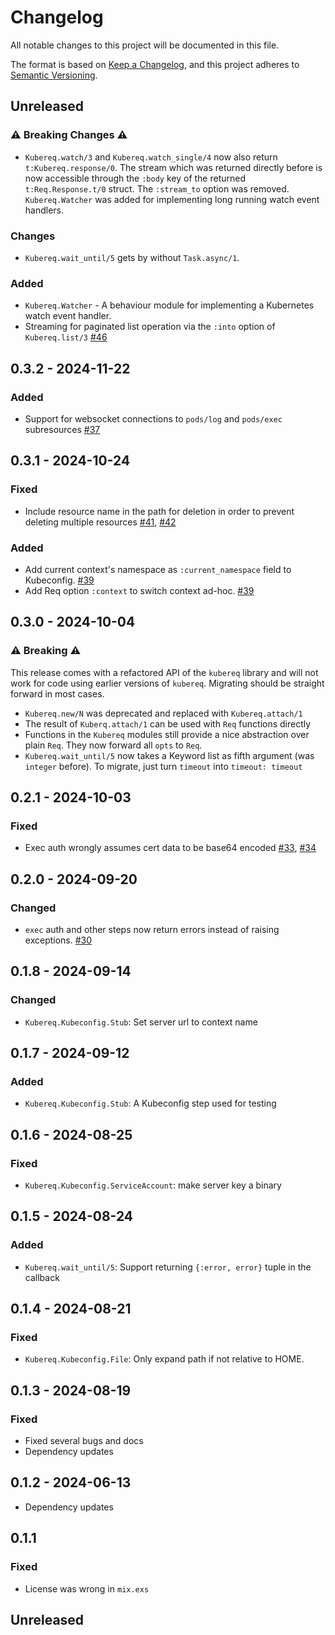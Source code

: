 # Changelog

All notable changes to this project will be documented in this file.

The format is based on [Keep a Changelog](https://keepachangelog.com/en/1.0.0/),
and this project adheres to [Semantic Versioning](https://semver.org/spec/v2.0.0.html).

## Unreleased

<!-- Add your changelog entry to the relevant subsection -->

<!-- ### Added | Changed | Deprecated | Removed | Fixed | Security -->

### ⚠️ Breaking Changes ⚠️

- `Kubereq.watch/3` and `Kubereq.watch_single/4` now also return `t:Kubereq.response/0`.
  The stream which was returned directly before is now accessible through the `:body`
  key of the returned `t:Req.Response.t/0` struct. The `:stream_to` option was removed.
  `Kubereq.Watcher` was added for implementing long running watch event handlers.

### Changes

- `Kubereq.wait_until/5` gets by without `Task.async/1`.

### Added

- `Kubereq.Watcher` - A behaviour module for implementing a Kubernetes watch event handler.
- Streaming for paginated list operation via the `:into` option of `Kubereq.list/3`
  [#46](https://github.com/mruoss/kubereq/pull/46)

<!--------------------- Don't add new entries after this line --------------------->

## 0.3.2 - 2024-11-22

### Added

- Support for websocket connections to `pods/log` and `pods/exec` subresources [#37](https://github.com/mruoss/kubereq/pull/37)

## 0.3.1 - 2024-10-24

### Fixed

- Include resource name in the path for deletion in order to prevent deleting multiple resources [#41](https://github.com/mruoss/kubereq/issues/41), [#42](https://github.com/mruoss/kubereq/pull/42)

### Added

- Add current context's namespace as `:current_namespace` field to Kubeconfig. [#39](https://github.com/mruoss/kubereq/pull/39)
- Add Req option `:context` to switch context ad-hoc. [#39](https://github.com/mruoss/kubereq/pull/39)

## 0.3.0 - 2024-10-04

### ⚠️ Breaking ⚠️

This release comes with a refactored API of the `kubereq` library and will not
work for code using earlier versions of `kubereq`. Migrating should be straight
forward in most cases.

- `Kubereq.new/N` was deprecated and replaced with `Kubereq.attach/1`
- The result of `Kuberq.attach/1` can be used with `Req` functions directly
- Functions in the `Kubereq` modules still provide a nice abstraction over plain
  `Req`. They now forward all `opts` to `Req`.
- `Kubereq.wait_until/5` now takes a Keyword list as fifth argument (was
  `integer` before). To migrate, just turn `timeout` into `timeout: timeout`

## 0.2.1 - 2024-10-03

### Fixed

- Exec auth wrongly assumes cert data to be base64 encoded [#33](https://github.com/mruoss/kubereq/issues/33), [#34](https://github.com/mruoss/kubereq/pull/34)

## 0.2.0 - 2024-09-20

### Changed

- `exec` auth and other steps now return errors instead of raising exceptions. [#30](https://github.com/mruoss/kubereq/pull/30)

## 0.1.8 - 2024-09-14

### Changed

- `Kubereq.Kubeconfig.Stub`: Set server url to context name

## 0.1.7 - 2024-09-12

### Added

- `Kubereq.Kubeconfig.Stub`: A Kubeconfig step used for testing

## 0.1.6 - 2024-08-25

### Fixed

- `Kubereq.Kubeconfig.ServiceAccount`: make server key a binary

## 0.1.5 - 2024-08-24

### Added

- `Kubereq.wait_until/5`: Support returning `{:error, error}` tuple in the callback

## 0.1.4 - 2024-08-21

### Fixed

- `Kubereq.Kubeconfig.File`: Only expand path if not relative to HOME.

## 0.1.3 - 2024-08-19

### Fixed

- Fixed several bugs and docs
- Dependency updates

## 0.1.2 - 2024-06-13

- Dependency updates

## 0.1.1

### Fixed

- License was wrong in `mix.exs`

## Unreleased

<!-- Add your changelog entry to the relevant subsection -->

<!-- ### Added | Changed | Deprecated | Removed | Fixed | Security -->

<!-- No new entries below this line! -->
